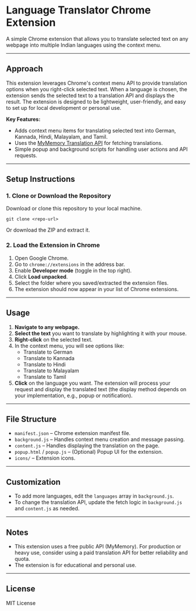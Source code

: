 # Language Translator Chrome Extension

A simple Chrome extension that allows you to translate selected text on any webpage into multiple Indian languages using the context menu.

---

## Approach

This extension leverages Chrome's context menu API to provide translation options when you right-click selected text. When a language is chosen, the extension sends the selected text to a translation API and displays the result. The extension is designed to be lightweight, user-friendly, and easy to set up for local development or personal use.

**Key Features:**
- Adds context menu items for translating selected text into German, Kannada, Hindi, Malayalam, and Tamil.
- Uses the [MyMemory Translation API](https://mymemory.translated.net/) for fetching translations.
- Simple popup and background scripts for handling user actions and API requests.

---

## Setup Instructions

### 1. Clone or Download the Repository

Download or clone this repository to your local machine.

```
git clone <repo-url>
```

Or download the ZIP and extract it.

### 2. Load the Extension in Chrome

1. Open Google Chrome.
2. Go to `chrome://extensions` in the address bar.
3. Enable **Developer mode** (toggle in the top right).
4. Click **Load unpacked**.
5. Select the folder where you saved/extracted the extension files.
6. The extension should now appear in your list of Chrome extensions.

---

## Usage

1. **Navigate to any webpage.**
2. **Select the text** you want to translate by highlighting it with your mouse.
3. **Right-click** on the selected text.
4. In the context menu, you will see options like:
   - Translate to German
   - Translate to Kannada
   - Translate to Hindi
   - Translate to Malayalam
   - Translate to Tamil
5. **Click** on the language you want. The extension will process your request and display the translated text (the display method depends on your implementation, e.g., popup or notification).

---

## File Structure

- `manifest.json` – Chrome extension manifest file.
- `background.js` – Handles context menu creation and message passing.
- `content.js` – Handles displaying the translation on the page.
- `popup.html` / `popup.js` – (Optional) Popup UI for the extension.
- `icons/` – Extension icons.

---

## Customization

- To add more languages, edit the `languages` array in `background.js`.
- To change the translation API, update the fetch logic in `background.js` and `content.js` as needed.

---

## Notes

- This extension uses a free public API (MyMemory). For production or heavy use, consider using a paid translation API for better reliability and quota.
- The extension is for educational and personal use.

---

## License

MIT License
